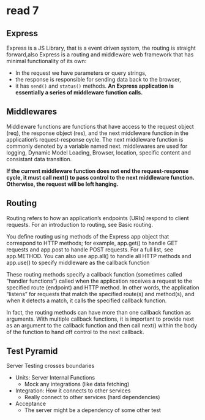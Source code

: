 # read 7

## Express
Express is a JS Library, that is a event driven system, the routing is straight forward,also Express is a routing and middleware web framework that has minimal functionality of its own: 

* In the request we have parameters or query strings, 
* the response is responsible for sending data back to the browser, 
* it has `send()` and `status()` methods.
**An Express application is essentially a series of middleware function calls.**

## Middlewares
Middleware functions are functions that have access to the request object (req), the response object (res), and the next middleware function in the application’s request-response cycle. The next middleware function is commonly denoted by a variable named next.
middlewares are used for logging, Dynamic Model Loading, Browser, location, specific content and consistant data transition. 

**If the current middleware function does not end the request-response cycle, it must call next() to pass control to the next middleware function. Otherwise, the request will be left hanging.**


## Routing
Routing refers to how an application’s endpoints (URIs) respond to client requests. For an introduction to routing, see Basic routing.

You define routing using methods of the Express app object that correspond to HTTP methods; for example, app.get() to handle GET requests and app.post to handle POST requests. For a full list, see app.METHOD. You can also use app.all() to handle all HTTP methods and app.use() to specify middleware as the callback function

These routing methods specify a callback function (sometimes called “handler functions”) called when the application receives a request to the specified route (endpoint) and HTTP method. In other words, the application “listens” for requests that match the specified route(s) and method(s), and when it detects a match, it calls the specified callback function.

In fact, the routing methods can have more than one callback function as arguments. With multiple callback functions, it is important to provide next as an argument to the callback function and then call next() within the body of the function to hand off control to the next callback.

## Test Pyramid
Server Testing crosses boundaries
* Units: Server Internal Functions
    - Mock any integrations (like data fetching)
* Integration: How it connects to other services
    - Really connect to other services (hard dependencies)
* Acceptance
    - The server might be a dependency of some other test